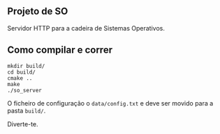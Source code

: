 Projeto de SO
-------------

Servidor HTTP para a cadeira de Sistemas Operativos.

## Como compilar e correr

```shell
mkdir build/
cd build/
cmake ..
make
./so_server
```

O ficheiro de configuração o `data/config.txt` e deve ser movido para a pasta `build/`.

Diverte-te.

